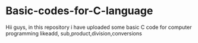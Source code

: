 # Basic-codes-for-C-language
Hii guys, in this repository i have uploaded some basic C code for computer programming likeadd, sub,product,division,conversions
